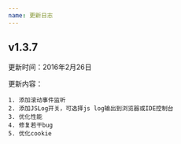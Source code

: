 ```yaml
---
name: 更新日志
---
```


## v1.3.7 
更新时间：2016年2月26日

更新内容：

	1. 添加滚动事件监听
	2. 添加JSLog开关，可选择js log输出到浏览器或IDE控制台
	3. 优化性能
	4. 修复若干bug
	5. 优化cookie